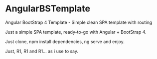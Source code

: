 # AngularBSTemplate
Angular BootStrap 4 Template - Simple clean SPA template with routing

Just a simple SPA template, ready-to-go with Angular + BootStrap 4. 

Just clone, npm install dependencies, ng serve and enjoy. 

Just, R1, R1 and R1... as i use to say.



